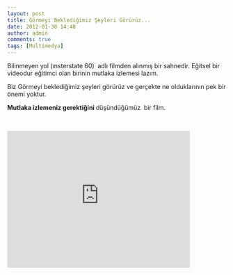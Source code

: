 ```yaml
---
layout: post
title: Görmeyi Beklediğimiz Şeyleri Görürüz...
date: 2012-01-30 14:48
author: admin
comments: true
tags: [Multimedya]
---
```

Bilinmeyen yol (ınsterstate 60)  adlı filmden alınmış bir sahnedir. Eğitsel bir videodur eğitimci olan birinin mutlaka izlemesi lazım.

Biz Görmeyi beklediğimiz şeyleri görürüz ve gerçekte ne olduklarının pek bir önemi yoktur.

<strong>Mutlaka izlemeniz gerektiğini </strong>düşündüğümüz  bir film.

&nbsp;
<iframe src="http://www.youtube.com/embed/JkNlqS3P20k" frameborder="0" width="420" height="315"></iframe>

